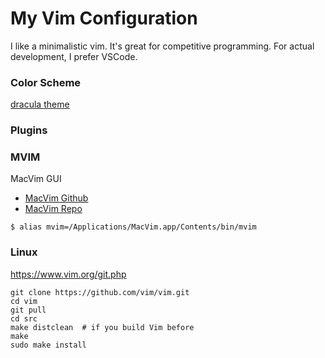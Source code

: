 # My Vim Configuration
I like a minimalistic vim. It's great for competitive programming. For actual development, I prefer VSCode.

### Color Scheme
[dracula theme](https://draculatheme.com/)

### Plugins


### MVIM
MacVim GUI
- [MacVim Github](https://github.com/macvim-dev/macvim)
- [MacVim Repo](https://macvim-dev.github.io/macvim/)
```
$ alias mvim=/Applications/MacVim.app/Contents/bin/mvim
```
### Linux
https://www.vim.org/git.php
```
git clone https://github.com/vim/vim.git
cd vim
git pull
cd src
make distclean  # if you build Vim before
make
sudo make install
```

